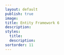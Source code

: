 ```yaml
---
layout: default
publish: true
image: 
title: Entity Framework 6
description: 
styles:
  title: 
  description: 
sortorder: 11
---
```

# 
